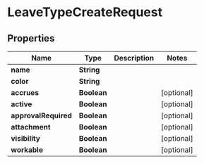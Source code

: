 

# LeaveTypeCreateRequest


## Properties

| Name | Type | Description | Notes |
|------------ | ------------- | ------------- | -------------|
|**name** | **String** |  |  |
|**color** | **String** |  |  |
|**accrues** | **Boolean** |  |  [optional] |
|**active** | **Boolean** |  |  [optional] |
|**approvalRequired** | **Boolean** |  |  [optional] |
|**attachment** | **Boolean** |  |  [optional] |
|**visibility** | **Boolean** |  |  [optional] |
|**workable** | **Boolean** |  |  [optional] |



